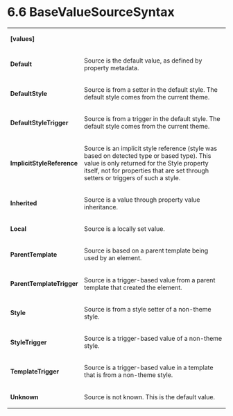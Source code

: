 <html dir="LTR" xmlns:mshelp="http://msdn.microsoft.com/mshelp" xmlns:ddue="http://ddue.schemas.microsoft.com/authoring/2003/5" xmlns:xlink="http://www.w3.org/1999/xlink" xmlns:tool="http://www.microsoft.com/tooltip"><body><input type="hidden" id="userDataCache" class="userDataStyle"><input type="hidden" id="hiddenScrollOffset"><img id="dropDownImage" style="display:none; height:0; width:0;" src="../local/drpdown.gif"><img id="dropDownHoverImage" style="display:none; height:0; width:0;" src="../local/drpdown_orange.gif"><img id="collapseImage" style="display:none; height:0; width:0;" src="../local/collapse.gif"><img id="expandImage" style="display:none; height:0; width:0;" src="../local/exp.gif"><img id="collapseAllImage" style="display:none; height:0; width:0;" src="../local/collall.gif"><img id="expandAllImage" style="display:none; height:0; width:0;" src="../local/expall.gif"><img id="copyImage" style="display:none; height:0; width:0;" src="../local/copycode.gif"><img id="copyHoverImage" style="display:none; height:0; width:0;" src="../local/copycodeHighlight.gif"><div id="header"><h1 class="heading">6.6 BaseValueSourceSyntax</h1></div><div id="mainSection"><div id="mainBody"><div id="allHistory" class="saveHistory" onsave="saveAll()" onload="loadAll()"></div>




<p xmlns:wsd="http://wsdev.schemas.microsoft.com/authoring/2008/2" xmlns:msxsl="urn:schemas-microsoft-com:xslt" xmlns:script="urn:script" xmlns:build="urn:build">
<div id="sectionSection0" class="section" name="collapseableSection"><content xmlns="http://ddue.schemas.microsoft.com/authoring/2003/5" xmlns:wsd="http://wsdev.schemas.microsoft.com/authoring/2008/2" xmlns:msxsl="urn:schemas-microsoft-com:xslt" xmlns:script="urn:script" xmlns:build="urn:build">
				</content></div><div id="sectionSection1" class="section" name="collapseableSection"><content xmlns="http://ddue.schemas.microsoft.com/authoring/2003/5" xmlns:wsd="http://wsdev.schemas.microsoft.com/authoring/2008/2" xmlns:msxsl="urn:schemas-microsoft-com:xslt" xmlns:script="urn:script" xmlns:build="urn:build">
					<p xmlns=""><b></b></p><table class="ProtocolAuthoredTable" xmlns=""><tr>
								<td>
									<p>
										<b>[values]</b>
									</p>
								</td>
								<td>
								</td>
							</tr><tr>
							<td>
								<p>
									<b>Default</b>
								</p>
							</td>
							<td>
								<p>Source is the default value, as defined by property metadata.</p>
							</td>
						</tr><tr>
							<td>
								<p>
									<b>DefaultStyle</b>
								</p>
							</td>
							<td>
								<p>Source is from a setter in the default style. The default style comes from the current theme.</p>
							</td>
						</tr><tr>
							<td>
								<p>
									<b>DefaultStyleTrigger</b>
								</p>
							</td>
							<td>
								<p>Source is from a trigger in the default style. The default style comes from the current theme.</p>
							</td>
						</tr><tr>
							<td>
								<p>
									<b>ImplicitStyleReference</b>
								</p>
							</td>
							<td>
								<p>Source is an implicit style reference (style was based on detected type or based type). This value is only returned for the Style property itself, not for properties that are set through setters or triggers of such a style.</p>
							</td>
						</tr><tr>
							<td>
								<p>
									<b>Inherited</b>
								</p>
							</td>
							<td>
								<p>Source is a value through property value inheritance.</p>
							</td>
						</tr><tr>
							<td>
								<p>
									<b>Local</b>
								</p>
							</td>
							<td>
								<p>Source is a locally set value.</p>
							</td>
						</tr><tr>
							<td>
								<p>
									<b>ParentTemplate</b>
								</p>
							</td>
							<td>
								<p>Source is based on a parent template being used by an element.</p>
							</td>
						</tr><tr>
							<td>
								<p>
									<b>ParentTemplateTrigger</b>
								</p>
							</td>
							<td>
								<p>Source is a trigger-based value from a parent template that created the element.</p>
							</td>
						</tr><tr>
							<td>
								<p>
									<b>Style</b>
								</p>
							</td>
							<td>
								<p>Source is from a style setter of a non-theme style.</p>
							</td>
						</tr><tr>
							<td>
								<p>
									<b>StyleTrigger</b>
								</p>
							</td>
							<td>
								<p>Source is a trigger-based value of a non-theme style.</p>
							</td>
						</tr><tr>
							<td>
								<p>
									<b>TemplateTrigger</b>
								</p>
							</td>
							<td>
								<p>Source is a trigger-based value in a template that is from a non-theme style.</p>
							</td>
						</tr><tr>
							<td>
								<p>
									<b>Unknown</b>
								</p>
							</td>
							<td>
								<p>Source is not known. This is the default value.</p>
							</td>
						</tr></table>
				</content></div><!--[if gte IE 5]>
			<tool:tip element="languageFilterToolTip" avoidmouse="false"/>
		<![endif]--></div><a name="feedback"></a><span></span></div></body></html>